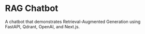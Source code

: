 # RAG Chatbot
A chatbot that demonstrates Retrieval-Augmented Generation using FastAPI, Qdrant, OpenAI, and Next.js.
